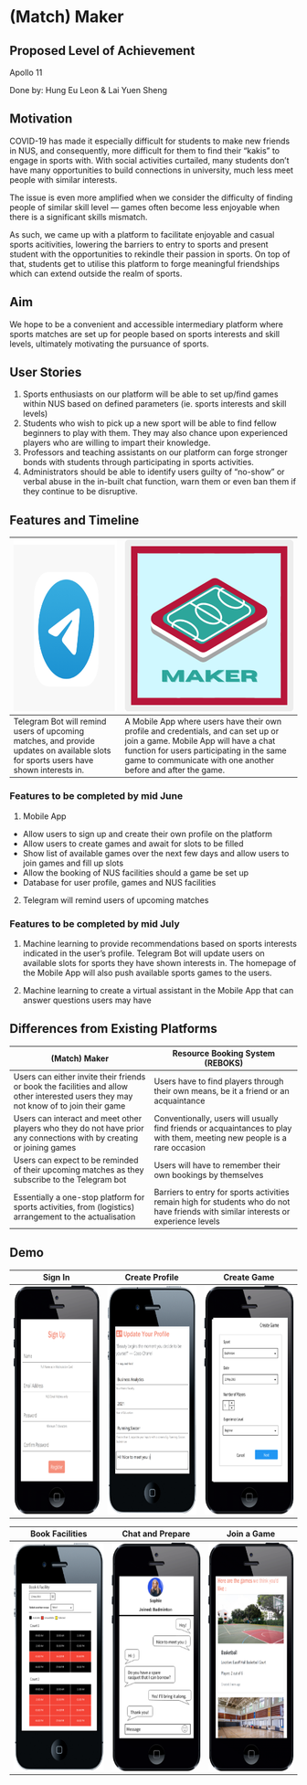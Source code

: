 # (Match) Maker

## Proposed Level of Achievement
Apollo 11

Done by: Hung Eu Leon & Lai Yuen Sheng

## Motivation
COVID-19 has made it especially difficult for students to make new friends in NUS, and consequently, more difficult for them to find their “kakis” to engage in sports with. With social activities curtailed, many students don’t have many opportunities to build connections in university, much less meet people with similar interests.

The issue is even more amplified when we consider the difficulty of finding people of similar skill level — games often become less enjoyable when there is a significant skills mismatch.

As such, we came up with a platform to facilitate enjoyable and casual sports acitivities, lowering the barriers to entry to sports and present student with the opportunities to rekindle their passion in sports. On top of that, students get to utilise this platform to forge meaningful friendships which can extend outside the realm of sports.

## Aim
We hope to be a convenient and accessible intermediary platform where sports matches are set up for people based on sports interests and skill levels, ultimately motivating the pursuance of sports.

## User Stories
1. Sports enthusiasts on our platform will be able to set up/find games within NUS based on defined parameters (ie. sports interests and skill levels)
2. Students who wish to pick up a new sport will be able to find fellow beginners to play with them. They may also chance upon experienced players who are willing to impart their knowledge.
3. Professors and teaching assistants on our platform can forge stronger bonds with students through participating in sports activities.
4. Administrators should be able to identify users guilty of “no-show” or verbal abuse in the in-built chat function, warn them or even ban them if they continue to be disruptive. 

## Features and Timeline
| <img height="300" src="https://github.com/euleonnnn/matchmakers/blob/master/readimg/Telegram.png"/>|<img height="300" src="https://github.com/euleonnnn/matchmakers/blob/master/readimg/logo.png" />| 
|---|---|
|Telegram Bot will remind users of upcoming matches, and provide updates on available slots for sports users have shown interests in.| A Mobile App where users have their own profile and credentials, and can set up or join a game. Mobile App will have a chat function for users participating in the same game to communicate with one another before and after the game. |

### Features to be completed by mid June
1. Mobile App  
  - Allow users to sign up and create their own profile on the platform
  - Allow users to create games and await for slots to be filled 
  - Show list of available games over the next few days and allow users to join games and fill up slots
  - Allow the booking of NUS facilities should a game be set up 
  - Database for user profile, games and NUS facilities
      
2. Telegram will remind users of upcoming matches

### Features to be completed by mid July
1. Machine learning to provide recommendations based on sports interests indicated in the user’s profile. Telegram Bot will update users on available slots for sports they have shown interests in. The homepage of the Mobile App will also push available sports games to the users. 

2. Machine learning to create a virtual assistant in the Mobile App that can answer questions users may have

## Differences from Existing Platforms
| (Match) Maker | Resource Booking System (REBOKS) |
| --- | --- |
| Users can either invite their friends or book the facilities and allow other interested users they may not know of to join their game | Users have to find players through their own means, be it a friend or an acquaintance |
| Users can interact and meet other players who they do not have prior any connections with by creating or joining games | Conventionally, users will usually find friends or acquaintances to play with them, meeting new people is a rare occasion |
| Users can expect to be reminded of their upcoming matches as they subscribe to the Telegram bot | Users will have to remember their own bookings by themselves |
| Essentially a one-stop platform for sports activities, from (logistics) arrangement to the actualisation | Barriers to entry for sports activities remain high for students who do not have friends with similar interests or experience levels |

## Demo
| Sign In | Create Profile | Create Game |
| --- | --- | --- |
| <img height="400" width="230" src="https://github.com/euleonnnn/matchmakers/blob/master/readimg/signup.PNG" /> | <img height="400" width="230" src ="https://github.com/euleonnnn/matchmakers/blob/master/readimg/profile.PNG" /> | <img height="400" width="230" src="https://github.com/euleonnnn/matchmakers/blob/master/readimg/creategame.PNG" /> |

|Book Facilities | Chat and Prepare | Join a Game |
| --- | --- | --- |
| <img height="400" width="230" src="https://github.com/euleonnnn/matchmakers/blob/master/readimg/booking.PNG" /> | <img height="400" width="230" src="https://github.com/euleonnnn/matchmakers/blob/master/readimg/chat.PNG" /> | <img height="400" width="230" src="https://github.com/euleonnnn/matchmakers/blob/master/readimg/joingame.PNG" /> |

